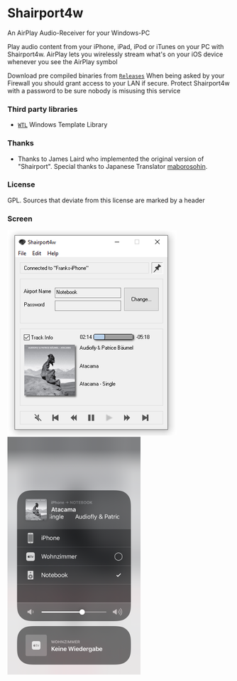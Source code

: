 # Shairport4w
An AirPlay Audio-Receiver for your Windows-PC

Play audio content from your iPhone, iPad, iPod or iTunes on your PC with Shairport4w.
AirPlay lets you wirelessly stream what's on your iOS device whenever you see the AirPlay symbol

Download pre compiled binaries from [`Releases`](https://github.com/Frank-Friemel/Shairport4w/releases)
When being asked by your Firewall you should grant access to your LAN if secure. Protect Shairport4w with a password
to be sure nobody is misusing this service

### Third party libraries
* [`WTL`](https://sourceforge.net/projects/wtl) Windows Template Library

### Thanks
* Thanks to James Laird who implemented the original version of "Shairport". Special thanks to Japanese Translator [maborosohin](https://github.com/maboroshin).

### License
GPL. Sources that deviate from this license are marked by a header

### Screen

![GUI](img/Sp4w.png)
![iOS](img/airplay.PNG)


